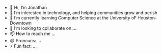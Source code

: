 - 👋 Hi, I’m Jonathan
- 👀 I’m interested in technology, and helping communities grow and perish 
- 🌱 I’m currently learning Computer Science at the University oF Houston-Downtown
- 💞️ I’m looking to collaborate on ...
- 📫 How to reach me ...
- 😄 Pronouns: ...
- ⚡ Fun fact: ...

<!---
Jboli04/Jboli04 is a ✨ special ✨ repository because its `README.md` (this file) appears on your GitHub profile.
You can click the Preview link to take a look at your changes.
--->
